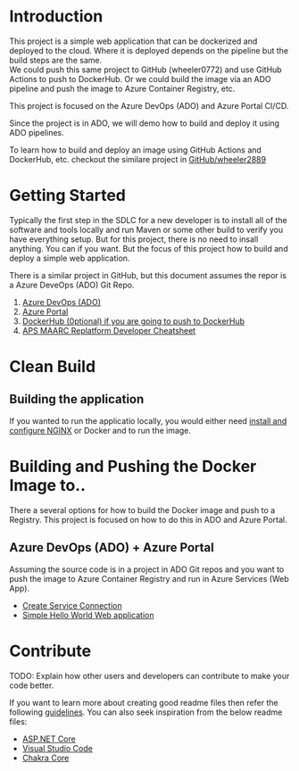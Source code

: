 # Introduction 
This project is a simple web application that can be dockerized and deployed to the cloud.  Where it is deployed depends on the pipeline but the build steps are the same.  
We could push this same project to GitHub (wheeler0772) and use GitHub Actions to push to DockerHub.  Or we could build the image via an ADO pipeline and push the image to Azure Container Registry, etc.

This project is focused on the Azure DevOps (ADO) and Azure Portal CI/CD.

Since the project is in ADO, we will demo how to build and deploy it using ADO pipelines.

To learn how to build and deploy an image using GitHub Actions and DockerHub, etc. checkout the similare project in [GitHub/wheeler2889](https://github.com/wheeler2889/maarc)

# Getting Started
Typically the first step in the SDLC for a new developer is to install all of the software and tools locally and run Maven or some other build to verify you have everything setup.  But for this project, there is no
need to insall anything.  You can if you want.  But the focus of this project how to build and deploy a simple web application. 

There is a similar project in GitHub, but this document assumes the repor is a Azure DeveOps (ADO) Git Repo.

1.	[Azure DevOps (ADO)](https://aex.dev.azure.com/)
2.  [Azure Portal](https://portal.azure.com)
3.	[DockerHub (0ptional) if you are going to push to DockerHub](https://hub.docker.com/)
4.  [APS MAARC Replatform Developer Cheatsheet](https://mn365-my.sharepoint.com/:w:/g/personal/doug_wheeler_state_mn_us/EfoPcQruKehJnF9YIHEj2w0Bk1_Sv0Tk1zP_SV-H1gpbRw?email=doug.wheeler%40state.mn.us&e=srd0jS)

# Clean Build
## Building the application
If you wanted to run the applicatio locally, you would either need [install and configure NGINX](https://docs.nginx.com/nginx/deployment-guides/setting-up-nginx-demo-environment/) or Docker and to run the image.

# Building and Pushing the Docker Image to..
There a several options for how to build the Docker image and push to a Registry.  This project is focused on how to do this in ADO and Azure Portal.

## Azure DevOps (ADO) + Azure Portal
Assuming the source code is in a project in ADO Git repos and you want to push the image to Azure Container Registry and run in Azure Services (Web App).

- [Create Service Connection](https://www.youtube.com/watch?v=pSmKNbN_Y4s)
- [Simple Hello World Web application](https://bartek-blog.github.io/nginx/node/javascript/2019/12/15/nginx-hello-world.html )

# Contribute
TODO: Explain how other users and developers can contribute to make your code better. 

If you want to learn more about creating good readme files then refer the following [guidelines](https://docs.microsoft.com/en-us/azure/devops/repos/git/create-a-readme?view=azure-devops). You can also seek inspiration from the below readme files:
- [ASP.NET Core](https://github.com/aspnet/Home)
- [Visual Studio Code](https://github.com/Microsoft/vscode)
- [Chakra Core](https://github.com/Microsoft/ChakraCore)